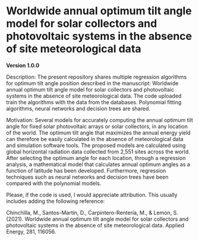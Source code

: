 # Worldwide annual optimum tilt angle model for solar collectors and photovoltaic systems in the absence of site meteorological data

**Version 1.0.0**

Description: The present repository shares multiple regression algorithms for optimum tilt angle position described in the manuscript: Worldwide annual optimum tilt angle model for solar collectors and photovoltaic systems in the absence of site meteorological data. The code uploaded train the algorithms with the data from the databases. Polynomial fitting algorithms, neural networks and decision trees are shared.

Motivation: Several models for accurately computing the annual optimum tilt angle for fixed solar photovoltaic arrays or solar collectors, in any location of the world. The optimum tilt angle that maximizes the annual energy yield can therefore be easily calculated in the absence of meteorological data and simulation software tools. The proposed models are calculated using global horizontal radiation data collected from 2,551 sites across the world. After selecting the optimum angle for each location, through a regression analysis, a mathematical model that calculates annual optimum angles as a function of latitude has been developed. Furthermore, regression techniques such as neural networks and decision trees have been compared with the polynomial models. 

Please, if the code is used, I would appreciate attribution. This usually includes adding the following reference: 

Chinchilla, M., Santos-Martín, D., Carpintero-Rentería, M., & Lemon, S. (2021). Worldwide annual optimum tilt angle model for solar collectors and photovoltaic systems in the absence of site meteorological data. Applied Energy, 281, 116056.
